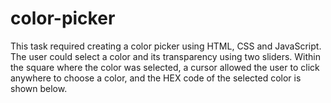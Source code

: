 # color-picker
This task required creating a color picker using HTML, CSS and JavaScript. 
The user could select a color and its transparency using two sliders. 
Within the square where the color was selected, a cursor allowed the user to click anywhere to choose a color, and the HEX code of the selected color is shown below.
